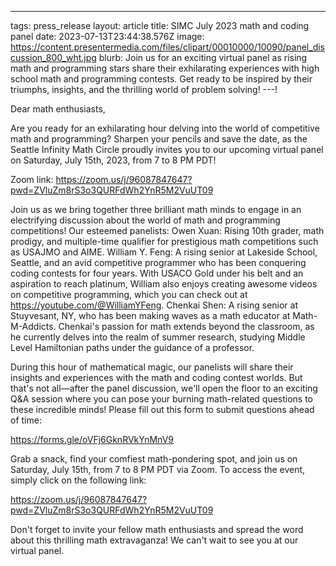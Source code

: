 ---

tags: press_release
layout: article
title: SIMC July 2023 math and coding panel
date: 2023-07-13T23:44:38.576Z
image: https://content.presentermedia.com/files/clipart/00010000/10090/panel_discussion_800_wht.jpg
blurb: Join us for an exciting virtual panel as rising math and programming
stars share their exhilarating experiences with high school math and
programming contests. Get ready to be inspired by their triumphs, insights,
and the thrilling world of problem solving!
---!

Dear math enthusiasts,

Are you ready for an exhilarating hour delving into the world of competitive math and programming? Sharpen your pencils and save the date, as the Seattle Infinity Math Circle proudly invites you to our upcoming virtual panel on Saturday, July 15th, 2023, from 7 to 8 PM PDT!

Zoom link: https://zoom.us/j/96087847647?pwd=ZVluZm8rS3o3QURFdWh2YnR5M2VuUT09

Join us as we bring together three brilliant math minds to engage in an electrifying discussion about the world of math and programming competitions! Our esteemed panelists:
Owen Xuan: Rising 10th grader, math prodigy, and multiple-time qualifier for prestigious math competitions such as USAJMO and AIME.
William Y. Feng: A rising senior at Lakeside School, Seattle, and an avid competitive programmer who has been conquering coding contests for four years. With USACO Gold under his belt and an aspiration to reach platinum, William also enjoys creating awesome videos on competitive programming, which you can check out at https://youtube.com/@WilliamYFeng.
Chenkai Shen: A rising senior at Stuyvesant, NY, who has been making waves as a math educator at Math-M-Addicts. Chenkai's passion for math extends beyond the classroom, as he currently delves into the realm of summer research, studying Middle Level Hamiltonian paths under the guidance of a professor.

During this hour of mathematical magic, our panelists will share their insights and experiences with the math and coding contest worlds. But that's not all—after the panel discussion, we'll open the floor to an exciting Q&A session where you can pose your burning math-related questions to these incredible minds! Please fill out this form to submit questions ahead of time:

https://forms.gle/oVFj6GknRVkYnMnV9

Grab a snack, find your comfiest math-pondering spot, and join us on Saturday, July 15th, from 7 to 8 PM PDT via Zoom. To access the event, simply click on the following link:

https://zoom.us/j/96087847647?pwd=ZVluZm8rS3o3QURFdWh2YnR5M2VuUT09

Don't forget to invite your fellow math enthusiasts and spread the word about this thrilling math extravaganza! We can't wait to see you at our virtual panel.
